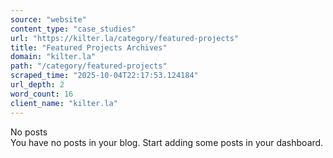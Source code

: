 ```yaml
---
source: "website"
content_type: "case_studies"
url: "https://kilter.la/category/featured-projects"
title: "Featured Projects Archives"
domain: "kilter.la"
path: "/category/featured-projects"
scraped_time: "2025-10-04T22:17:53.124184"
url_depth: 2
word_count: 16
client_name: "kilter.la"
---
```


No posts  
You have no posts in your blog. Start adding some posts in your dashboard.